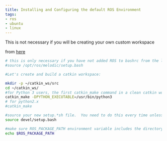 ```yaml
---
title: Installing and Configuring the default ROS Environment
tags:
- ros
- ubuntu
- linux
---
```


This is not necessary if you will be creating your own custom workspace

from [here](https://wiki.ros.org/ROS/Tutorials/InstallingandConfiguringROSEnvironment)

```bash
# this is only necessary if you have not added ROS to bashrc from the last section
#source /opt/ros/melodic/setup.bash

#Let's create and build a catkin workspace:

mkdir -p ~/catkin_ws/src
cd ~/catkin_ws/
#for Python 3 users, the first catkin_make command in a clean catkin workspace must be:
catkin_make -DPYTHON_EXECUTABLE=/usr/bin/python3
# for python2.x
#catkin_make

#source your new setup.*sh file.  You need to do this every time unless you add it to .bashrc
source devel/setup.bash

#make sure ROS_PACKAGE_PATH environment variable includes the directory you're in.
echo $ROS_PACKAGE_PATH
```
